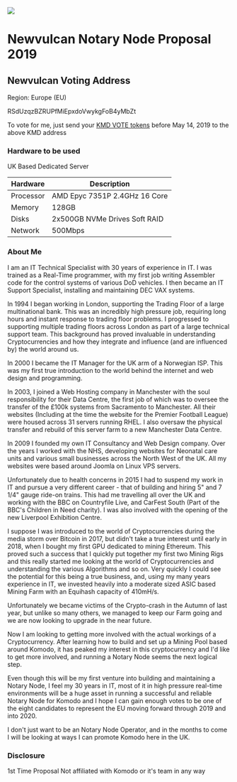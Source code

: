 ![](http://www.salixweb.net/images/vulcan-works-mining.png)

# Newvulcan Notary Node Proposal 2019

## Newvulcan Voting Address
Region: Europe (EU)

RSdUzqzBZRUPfMiEpxdoVwykgFoB4yMbZt

To vote for me, just send your [KMD VOTE tokens](https://komodoelection.com/2-election-process/vote-token/) before May 14, 2019 to the above KMD address

### Hardware to be used

UK Based Dedicated Server

|Hardware | Description  |
|--|--|
|Processor  | AMD Epyc 7351P 2.4GHz 16 Core |
|Memory  | 128GB |
|Disks| 2x500GB NVMe Drives Soft RAID|
|Network| 500Mbps|

### About Me
I am an IT Technical Specialist with 30 years of experience in IT. I was trained as a Real-Time programmer, with my first job writing Assembler code for the control systems of various DoD vehicles. I then became an IT Support Specialist, installing and maintaining DEC VAX systems.

In 1994 I began working in London, supporting the Trading Floor of a large multinational bank. This was an incredibly high pressure job, requiring long hours and instant response to trading floor problems. I progressed to supporting multiple trading floors across London as part of a large technical support team. This background has proved invaluable in understanding Cryptocurrencies and how they integrate and influence (and are influenced by) the world around us.

In 2000 I became the IT Manager for the UK arm of a Norwegian ISP. This was my first true introduction to the world behind the internet and web design and programming.

In 2003, I joined a Web Hosting company in Manchester with the soul responsibility for their Data Centre, the first job of which was to oversee the transfer of the £100k systems from Sacramento to Manchester. All their websites (Including at the time the website for the Premier Football League) were housed across 31 servers running RHEL. I also oversaw the physical transfer and rebuild of this server farm to a new Manchester Data Centre.

In 2009 I founded my own IT Consultancy and Web Design company. Over the years I worked with the NHS, developing websites for Neonatal care units and various small businesses across the North West of the UK. All my websites were based around Joomla on Linux VPS servers.

Unfortunately due to health concerns in 2015 I had to suspend my work in IT and pursue a very different career - that of building and hiring 5" and 7 1/4" gauge ride-on trains. This had me travelling all over the UK and working with the BBC on Countryfile Live, and CarFest South (Part of the BBC's Children in Need charity). I was also involved with the opening of the new Liverpool Exhibition Centre.

I suppose I was introduced to the world of Cryptocurrencies during the media storm over Bitcoin in 2017, but didn't take a true interest until early in 2018, when I bought my first GPU dedicated to mining Ethereum. This proved such a success that I quickly put together my first two Mining Rigs and this really started me looking at the world of Cryptocurrencies and understanding the various Algorithms and so on. Very quickly I could see the potential for this being a true business, and, using my many years experience in IT, we invested heavily into a moderate sized ASIC based Mining Farm with an Equihash capacity of 410mH/s.

Unfortunately we became victims of the Crypto-crash in the Autumn of last year, but unlike so many others, we managed to keep our Farm going and we are now looking to upgrade in the near future.

Now I am looking to getting more involved with the actual workings of a Cryptocurrency. After learning how to build and set up a Mining Pool based around Komodo, it has peaked my interest in this cryptocurrency and I'd like to get more involved, and running a Notary Node seems the next logical step.

Even though this will be my first venture into building and maintaining a Notary Node, I feel my 30 years in IT, most of it in high pressure real-time environments will be a huge asset in running a successful and reliable Notary Node for Komodo and I hope I can gain enough votes to be one of the eight candidates to represent the EU moving forward through 2019 and into 2020.

I don't just want to be an Notary Node Operator, and in the months to come I will be looking at ways I can promote Komodo here in the UK.

### Disclosure
1st Time Proposal
Not affiliated with Komodo or it's team in any way
